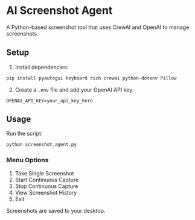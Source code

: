 # AI Screenshot Agent

A Python-based screenshot tool that uses CrewAI and OpenAI to manage screenshots.

## Setup

1. Install dependencies:
```bash
pip install pyautogui keyboard rich crewai python-dotenv Pillow
```

2. Create a `.env` file and add your OpenAI API key:
```
OPENAI_API_KEY=your_api_key_here
```

## Usage

Run the script:
```bash
python screenshot_agent.py
```

### Menu Options
1. Take Single Screenshot
2. Start Continuous Capture
3. Stop Continuous Capture
4. View Screenshot History
5. Exit

Screenshots are saved to your desktop. 
